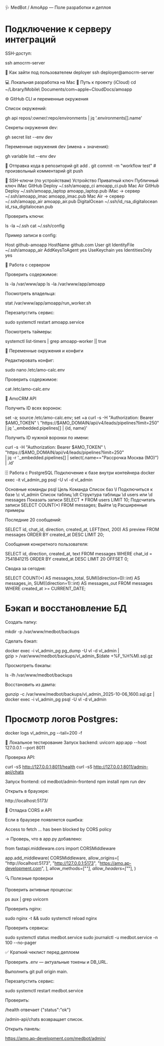 🩺 MedBot / AmoApp — Поле разработки и деплоя
# Подключение к серверу интеграций

SSH-доступ:

ssh amocrm-server

🔑 Как зайти под пользователем deployer
ssh deployer@amocrm-server

💻 Локальная разработка на Mac
📂 Путь к проекту (iCloud)
cd ~/Library/Mobile\ Documents/com~apple~CloudDocs/amoapp

⚙️ GitHub CLI и переменные окружения

Список окружений:

gh api repos/:owner/:repo/environments | jq '.environments[].name'


Секреты окружения dev:

gh secret list --env dev


Переменные окружения dev (имена + значения):

gh variable list --env dev

🚀 Отправка кода в репозиторий
git add .
git commit -m "workflow test"   # произвольный комментарий
git push

🔐 SSH-ключи (по устройствам)
Устройство	Приватный ключ	Публичный ключ
iMac GitHub Deploy	~/.ssh/amoapp_ci	amoapp_ci.pub
Mac Air GitHub Deploy	~/.ssh/amoapp_laptop	amoapp_laptop.pub
iMac → сервер	~/.ssh/amoapp_imac	amoapp_imac.pub
Mac Air → сервер	~/.ssh/amoapp_air	amoapp_air.pub
DigitalOcean	~/.ssh/id_rsa_digitalocean	id_rsa_digitalocean.pub

Проверить ключи:

ls -la ~/.ssh
cat ~/.ssh/config


Пример записи в config:

Host github-amoapp
  HostName github.com
  User git
  IdentityFile ~/.ssh/amoapp_air
  AddKeysToAgent yes
  UseKeychain yes
  IdentitiesOnly yes

🧰 Работа с сервером

Проверить содержимое:

ls -la /var/www/app
ls -la /var/www/app/amoapp


Посмотреть владельца:

stat /var/www/app/amoapp/run_worker.sh


Перезапустить сервис:

sudo systemctl restart amoapp.service


Посмотреть таймеры:

systemctl list-timers | grep amoapp-worker || true

🧾 Переменные окружения и конфиги

Редактировать конфиг:

sudo nano /etc/amo-calc.env


Проверить содержимое:

cat /etc/amo-calc.env

🧩 AmoCRM API

Получить ID всех воронок:

set -a; source /etc/amo-calc.env; set +a
curl -s -H "Authorization: Bearer $AMO_TOKEN" \
  "https://$AMO_DOMAIN/api/v4/leads/pipelines?limit=250" \
| jq '._embedded.pipelines[] | {id, name}'


Получить ID нужной воронки по имени:

curl -s -H "Authorization: Bearer $AMO_TOKEN" \
  "https://$AMO_DOMAIN/api/v4/leads/pipelines?limit=250" \
| jq -r '._embedded.pipelines[]
         | select(.name=="Рассрочка Москва (МО)") | .id'

🗄️ Работа с PostgreSQL
Подключение к базе внутри контейнера
docker exec -it vl_admin_pg psql -U vl -d vl_admin

Основные команды psql
Цель	Команда
Список баз	\l
Подключиться к базе	\c vl_admin
Список таблиц	\dt
Структура таблицы	\d users или \d messages
Показать записи	SELECT * FROM users LIMIT 10;
Подсчитать записи	SELECT COUNT(*) FROM messages;
Выйти	\q
Расширенные примеры

Последние 20 сообщений:

SELECT id, chat_id, direction, created_at, LEFT(text, 200) AS preview
FROM messages
ORDER BY created_at DESC
LIMIT 20;


Сообщения конкретного пользователя:

SELECT id, direction, created_at, text
FROM messages
WHERE chat_id = 7541841215
ORDER BY created_at DESC
LIMIT 20 OFFSET 0;


Сводка за сегодня:

SELECT
  COUNT(*) AS messages_total,
  SUM((direction=0)::int) AS messages_in,
  SUM((direction=1)::int) AS messages_out
FROM messages
WHERE created_at >= CURRENT_DATE;

# Бэкап и восстановление БД

Создать папку:

mkdir -p /var/www/medbot/backups


Сделать бэкап:

docker exec -i vl_admin_pg pg_dump -U vl -d vl_admin | \
gzip > /var/www/medbot/backups/vl_admin_$(date +%F_%H%M).sql.gz


Просмотреть бэкапы:

ls -lh /var/www/medbot/backups


Восстановить из дампа:

gunzip -c /var/www/medbot/backups/vl_admin_2025-10-06_1600.sql.gz | \
docker exec -i vl_admin_pg psql -U vl -d vl_admin


# Просмотр логов Postgres:

docker logs vl_admin_pg --tail=200 -f

🧪 Локальное тестирование
Запуск backend:
uvicorn app:app --host 127.0.0.1 --port 8011


Проверка API:

curl -sS http://127.0.0.1:8011/health
curl -sS http://127.0.0.1:8011/admin-api/chats

Запуск frontend:
cd medbot/admin-frontend
npm install
npm run dev


Открыть в браузере:

http://localhost:5173/

🧱 Отладка CORS и API

Если в браузере появляется ошибка:

Access to fetch ... has been blocked by CORS policy


→ Проверь, что в app.py добавлено:

from fastapi.middleware.cors import CORSMiddleware

app.add_middleware(
    CORSMiddleware,
    allow_origins=[
        "http://localhost:5173",
        "http://127.0.0.1:5173",
        "https://amo.ap-development.com",
    ],
    allow_methods=["*"],
    allow_headers=["*"],
)

🔍 Полезные проверки

Проверить активные процессы:

ps aux | grep uvicorn


Проверить nginx:

sudo nginx -t && sudo systemctl reload nginx


Проверить сервисы:

sudo systemctl status medbot.service
sudo journalctl -u medbot.service -n 100 --no-pager

✅ Краткий чеклист перед деплоем

Проверить .env — актуальные токены и DB_URL.

Выполнить git pull origin main.

Перезапустить сервис:

sudo systemctl restart medbot.service


Проверить:

/health отвечает {"status":"ok"}

/admin-api/chats возвращает список.

Открыть панель:

https://amo.ap-development.com/medbot/admin/